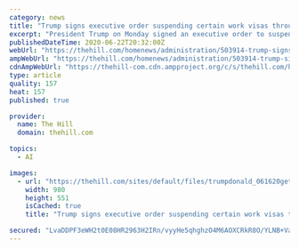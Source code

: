 ```yaml
---
category: news
title: "Trump signs executive order suspending certain work visas through 2020"
excerpt: "President Trump on Monday signed an executive order to suspend the issuance of certain temporary worker visas through the end of 2020, cracking down further on immigration after signing a more narrow measure in April."
publishedDateTime: 2020-06-22T20:32:00Z
webUrl: "https://thehill.com/homenews/administration/503914-trump-signs-executive-order-suspending-certain-work-visas-through"
ampWebUrl: "https://thehill.com/homenews/administration/503914-trump-signs-executive-order-suspending-certain-work-visas-through?amp"
cdnAmpWebUrl: "https://thehill-com.cdn.ampproject.org/c/s/thehill.com/homenews/administration/503914-trump-signs-executive-order-suspending-certain-work-visas-through?amp"
type: article
quality: 157
heat: 157
published: true

provider:
  name: The Hill
  domain: thehill.com

topics:
  - AI

images:
  - url: "https://thehill.com/sites/default/files/trumpdonald_061620getty_memo.jpg"
    width: 980
    height: 551
    isCached: true
    title: "Trump signs executive order suspending certain work visas through 2020"

secured: "LvaDDPF3eWH2t0E08HR2963H2IRn/vyyHe5qhghzO4M6AOXCRkR8O/YLNB+Va2GtIryaNNjeYEi8EZQchvStBBoQONeDpAHbl5NbtRhRqni2dpLhapKwM+52sK5AZR3QmSPeWg1LWnRz4kt8jTqn/RwPZS+12C7/3ySP90JSRsc/mLu5T5FFE47gnPdQ3UTNiMXGflVleKbsBQfIq1ctR9zjI3xQuDIWP4qshyNXPKAzW2sA7NfHyQHede35SWViaBbBNcckNUM5/h3fz8/3P3dTpF3w6O27kuStTMP7R4FM1IW5ogZEwLLUYadZC/PtQNuWDLceVjql5uqIAbcynQ==;BOSz/rjE1jI+R4HDXQKqgw=="
---
```


